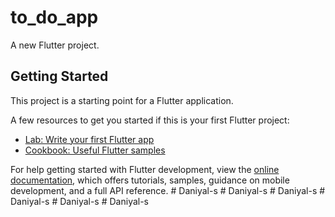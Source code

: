# to_do_app

A new Flutter project.

## Getting Started

This project is a starting point for a Flutter application.

A few resources to get you started if this is your first Flutter project:

- [Lab: Write your first Flutter app](https://docs.flutter.dev/get-started/codelab)
- [Cookbook: Useful Flutter samples](https://docs.flutter.dev/cookbook)

For help getting started with Flutter development, view the
[online documentation](https://docs.flutter.dev/), which offers tutorials,
samples, guidance on mobile development, and a full API reference.
#   D a n i y a l - s  
 #   D a n i y a l - s  
 #   D a n i y a l - s  
 #   D a n i y a l - s  
 #   D a n i y a l - s  
 #   D a n i y a l - s  
 